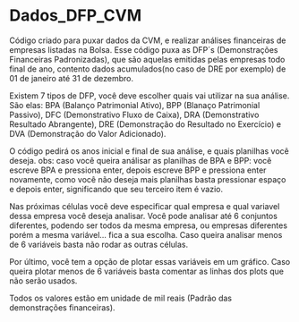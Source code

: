 # Dados_DFP_CVM

Código criado para puxar dados da CVM, e realizar análises financeiras de empresas listadas na Bolsa. Esse código puxa as DFP´s (Demonstrações Financeiras Padronizadas), 
que são aquelas emitidas pelas empresas todo final de ano, contento dados acumulados(no caso de DRE por exemplo) de 01 de janeiro até 31 de dezembro.

Existem 7 tipos de DFP, você deve escolher quais vai utilizar na sua análise. São elas: BPA (Balanço Patrimonial Ativo), BPP (Blanaço Patrimonial Passivo), DFC (Demonstrativo Fluxo
de Caixa), DRA (Demonstrativo Resultado Abrangente), DRE (Demonstração do Resultado no Exercício) e DVA (Demonstração do Valor Adicionado).

O código pedirá os anos inicial e final de sua análise, e quais planilhas você deseja. 
  obs: caso você queira análisar as planilhas de BPA e BPP: você escreve BPA e pressiona enter, depois escreve BPP e pressiona enter novamente, como você não deseja mais planilhas
  basta pressionar espaço e depois enter, significando que seu terceiro item é vazio.

Nas próximas células você deve especificar qual empresa e qual variavel dessa empresa você deseja analisar. Você pode analisar até 6 conjuntos diferentes, podendo ser todos da 
mesma empresa, ou empresas diferentes porém a mesma variável... fica a sua escolha. Caso queira analisar menos de 6 variáveis basta não rodar as outras células.

Por último, você tem a opção de plotar essas variáveis em um gráfico. Caso queira plotar menos de 6 variáveis basta comentar as linhas dos plots que não serão usados.

Todos os valores estão em unidade de mil reais (Padrão das demonstrações financeiras).
